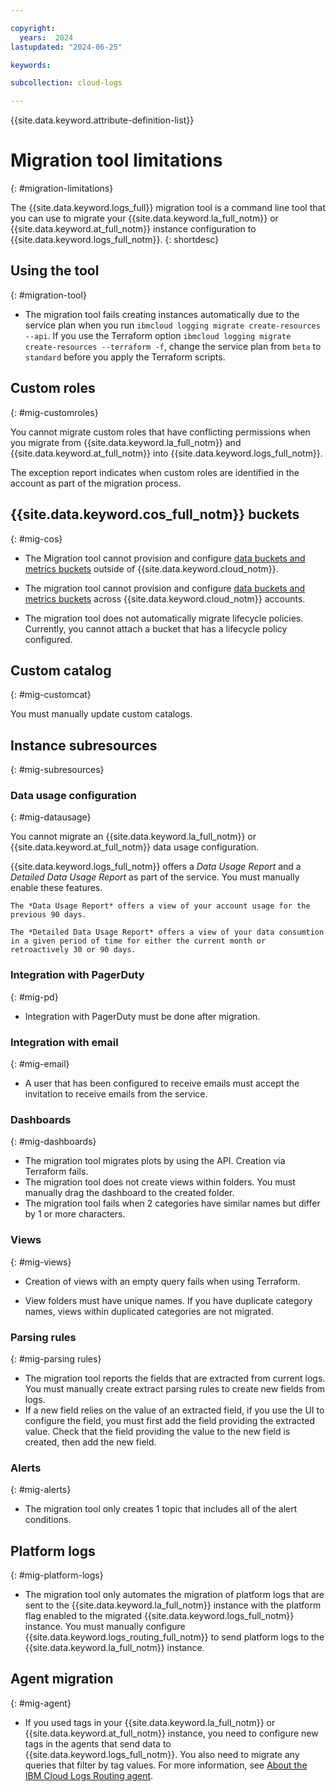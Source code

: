```yaml
---

copyright:
  years:  2024
lastupdated: "2024-06-25"

keywords:

subcollection: cloud-logs

---
```


{{site.data.keyword.attribute-definition-list}}



# Migration tool limitations
{: #migration-limitations}

The {{site.data.keyword.logs_full}} migration tool is a command line tool that you can use to migrate your {{site.data.keyword.la_full_notm}} or {{site.data.keyword.at_full_notm}} instance configuration to {{site.data.keyword.logs_full_notm}}.
{: shortdesc}

## Using the tool
{: #migration-tool}

- The migration tool fails creating instances automatically due to the service plan when you run `ibmcloud logging migrate create-resources --api`. If you use the Terraform option `ibmcloud logging migrate create-resources --terraform -f`, change the service plan from `beta` to `standard` before you apply the Terraform scripts.

## Custom roles
{: #mig-customroles}

You cannot migrate custom roles that have conflicting permissions when you migrate from {{site.data.keyword.la_full_notm}} and {{site.data.keyword.at_full_notm}} into {{site.data.keyword.logs_full_notm}}.

The exception report indicates when custom roles are identified in the account as part of the migration process.


## {{site.data.keyword.cos_full_notm}} buckets
{: #mig-cos}

* The Migration tool cannot provision and configure [data buckets and metrics buckets](/docs/cloud-logs?topic=cloud-logs-buckets) outside of {{site.data.keyword.cloud_notm}}.

* The migration tool cannot provision and configure [data buckets and metrics buckets](/docs/cloud-logs?topic=cloud-logs-buckets) across {{site.data.keyword.cloud_notm}} accounts.

* The migration tool does not automatically migrate lifecycle policies. Currently, you cannot attach a bucket that has a lifecycle policy configured.

## Custom catalog
{: #mig-customcat}

You must manually update custom catalogs.

<!-- ## {{site.data.keyword.logs_full_notm}} instance
{: #mig-logs}-->

## Instance subresources
{: #mig-subresources}

### Data usage configuration
{: #mig-datausage}

You cannot migrate an {{site.data.keyword.la_full_notm}} or {{site.data.keyword.at_full_notm}} data usage configuration.

{{site.data.keyword.logs_full_notm}} offers a *Data Usage Report* and a *Detailed Data Usage Report* as part of the service. You must manually enable these features.

    The *Data Usage Report* offers a view of your account usage for the previous 90 days.

    The *Detailed Data Usage Report* offers a view of your data consumtion in a given period of time for either the current month or retroactively 30 or 90 days.



### Integration with PagerDuty
{: #mig-pd}

* Integration with PagerDuty must be done after migration.

### Integration with email
{: #mig-email}

* A user that has been configured to receive emails must accept the invitation to receive emails from the service.


### Dashboards
{: #mig-dashboards}

- The migration tool migrates plots by using the API. Creation via Terraform fails.
- The migration tool does not create views within folders. You must manually drag the dashboard to the created folder.
- The migration tool fails when 2 categories have similar names but differ by 1 or more characters.


### Views
{: #mig-views}


- Creation of views with an empty query fails when using Terraform.

- View folders must have unique names. If you have duplicate category names, views within duplicated categories are not migrated.

### Parsing rules
{: #mig-parsing rules}

- The migration tool reports the fields that are extracted from current logs. You must manually create extract parsing rules to create new fields from logs.
- If a new field relies on the value of an extracted field, if you use the UI to configure the field, you must first add the field providing the extracted value. Check that the field providing the value to the new field is created, then add the new field.

### Alerts
{: #mig-alerts}

- The migration tool only creates 1 topic that includes all of the alert conditions.


## Platform logs
{: #mig-platform-logs}

- The migration tool only automates the migration of platform logs that are sent to the {{site.data.keyword.la_full_notm}} instance with the platform flag enabled to the migrated {{site.data.keyword.logs_full_notm}} instance. You must manually configure {{site.data.keyword.logs_routing_full_notm}} to send platform logs to the {{site.data.keyword.la_full_notm}} instance.



## Agent migration
{: #mig-agent}

* If you used tags in your {{site.data.keyword.la_full_notm}} or {{site.data.keyword.at_full_notm}} instance, you need to configure new tags in the agents that send data to {{site.data.keyword.logs_full_notm}}. You also need to migrate any queries that filter by tag values. For more information, see [About the IBM Cloud Logs Routing agent](/docs/logs-router?topic=logs-router-agent-about).

